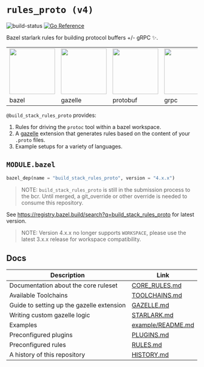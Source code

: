 # `rules_proto (v4)`

![build-status](https://github.com/stackb/rules_proto/actions/workflows/ci.yaml/badge.svg)
[![Go Reference](https://pkg.go.dev/badge/github.com/stackb/rules_proto.svg)](https://pkg.go.dev/github.com/stackb/rules_proto)

Bazel starlark rules for building protocol buffers +/- gRPC :sparkles:.

<table border="0">
  <tr>
    <td><img src="https://upload.wikimedia.org/wikipedia/commons/7/7d/Bazel_logo.svg" height="120"/></td>
    <td><img src="https://user-images.githubusercontent.com/50580/141892423-5205bbfd-8487-442b-81c7-f56fa3d1f69e.jpeg" height="120"/></td>
    <td><img src="https://user-images.githubusercontent.com/50580/141900696-bfb2d42d-5d2c-46f8-bd9f-06515969f6a2.png" height="120"/></td>
    <td><img src="https://avatars2.githubusercontent.com/u/7802525?v=4&s=400" height="120"/></td>
  </tr>
  <tr>
    <td>bazel</td>
    <td>gazelle</td>
    <td>protobuf</td>
    <td>grpc</td>
  </tr>
</table>

`@build_stack_rules_proto` provides:

1. Rules for driving the `protoc` tool within a bazel workspace.
2. A [gazelle](https://github.com/bazelbuild/bazel-gazelle/) extension that
   generates rules based on the content of your `.proto` files.
3. Example setups for a variety of languages.

## `MODULE.bazel`

```py
bazel_dep(name = "build_stack_rules_proto", version = "4.x.x")
```

> NOTE: `build_stack_rules_proto` is still in the submission process to the bcr.
> Until merged, a git_override or other override is needed to consume this
> repository.

See <https://registry.bazel.build/search?q=build_stack_rules_proto> for latest version.

> NOTE: Version 4.x.x no longer supports `WORKSPACE`, please use the latest
> 3.x.x release for workspace compatibility.

## Docs

| Description                               | Link                                    |
|-------------------------------------------|-----------------------------------------|
| Documentation about the core ruleset      | [CORE_RULES.md](/docs/CORE_RULES.md)    |
| Available Toolchains                      | [TOOLCHAINS.md](/docs/TOOLCHAINS.md)    |
| Guide to setting up the gazelle extension | [GAZELLE.md](/docs/GAZELLE.md)          |
| Writing custom gazelle logic              | [STARLARK.md](/docs/STARLARK.md)        |
| Examples                                  | [example/README.md](/example/README.md) |
| Preconfigured plugins                     | [PLUGINS.md](/docs/PLUGINS.md)          |
| Preconfigured rules                       | [RULES.md](/docs/RULES.md)              |
| A history of this repository              | [HISTORY.md](/docs/HISTORY.md)          |
